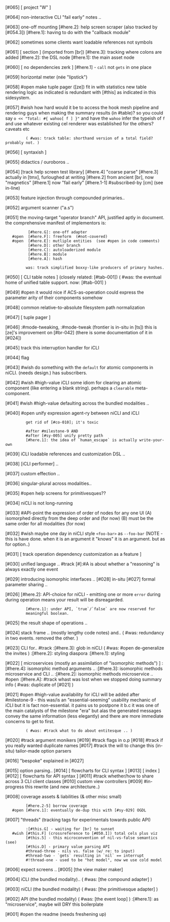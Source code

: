 [#065]       [ project "W" ]

[#064]       non-interactive CLI "fail early" notes ..

[#063]       one-off mounting
             [#here.2]: help screen scraper (also tracked by [#054.3])
             [#here.1]: having to do with the "callback module"

[#062]       sometimes some clients want loadable references not symbols

[#061]       [ section ]  (imported from [br])
             [#here.3]: tracking where colons are added
             [#here.2]: the DSL node
             [#here.1]: the main asset node

[#060]       [ no dependencies zerk ]
              [#here.1] - `call` not `gets` in one place

[#059]       horizontal meter (née "lipstick")

[#058] #open make tuple pager ([ze]) fit in with statistics
             new table rendering logic as indicated is redundant with [#this]
             as indicated in this sidesystem.

[#057] #wish how hard would it be to access the hook mesh pipeline and
             rendering guys when making the summary results (in #table)?
             so you could say `o << "Total: #{ wahoo[ f ] }"` and have the
             `wahoo` infer the typeish of `f` and use whatever existing cel
             renderer was established for the others? caveats etc

             ( #was: track table: shorthand version of a total field? probably not. )

[#056]       [ syntaxish ]

[#055]       didactics / ouroboros ..

[#054]       [track help screen test library]
             [#here.4] "coarse parse"
             [#here.3] actually in [tmx], furloughed at writing
             [#here.2] from ancient [br], now "magnetics"
             [#here.1] now "fail early" [#here.1-1] #subscribed-by [cm] (see in-line)

[#053]       feature injection through compounded primaries..

[#052]       argument scanner ("a.s")

[#051]       the moving-target "operator branch" API,
             justified aptly in document.
             the comprehensive manifest of implementors is:

              [#here.G]: one-off adapter
       #open  [#here.F]: freeform  (#not-covered)
       #open  [#here.E]: mutliple entities  (see #open in code comments)
              [#here.D]: other branch
              [#here.C]: autoloaderized module
              [#here.B]: module
              [#here.A]: hash

             was: track simplified boxxy-like producers of primary hashes.

[#050]       [ CLI table notes ]  (closely related: [#tab-001])
             ( #was: the eventual home of unified table support. now: [#tab-001] )


[#049] #open it would nice if ACS-as-operation could express the parameter
             arity of their components somehow

[#048]       common relative-to-absolute filesystem path normalization

[#047]       [ tuple pager ]

[#046]       :#mode-tweaking, :#mode-tweak (frontier is in-situ in [ts])
             this is [ze]'s improvement on [#br-042]
             (there is some documentation of it in [#024])

[#045]       track this interruption handler for iCLI

[#044]       flag

[#043] #wish do something with the `default` for atomic components in
             niCLI. (needs design.) has subscribers.

[#042] #wish #high-value
             iCLI some idiom for clearing an atomic component
             (like entering a blank string). perhaps a `clearable`
             meta-component.

[#041] #wish #high-value
             defaulting across the bundled modalities ..

[#040] #open unify expression agent-ry between niCLI and iCLI

             get rid of [#co-010]; it's toxic

             #after #milestone-9 AND
             #after [#sy-005] unify pretty path
             [#here.1]: the idea of `human_escape` is actually write-your-own

[#039]       iCLI loadable references and customization DSL ..

[#038]       [iCLI performer] ..

[#037]       custom effection ..

[#036]       singular-plural across modalities..

[#035] #open help screens for primitivesques??

[#034]       niCLI is not long-running

[#033]       #API-point the expression of order of nodes for any one UI
             (A) isomorphed directly from the deep order and (for now)
             (B) must be the same order for all modalities (for now)

[#032] #wish maybe one day in niCLI style `<foo-bar>` as `--foo-bar`
             (NOTE - this is have done. when it is an argument it
             "knows" it is an argument. but as for option..)

[#031]       [ track operation dependency customization as a feature ]

[#030]       unified language ..
         #track [#]:#A is about whether a "reasoning" is always exactly one event

[#029]       introducing isomorphic interfaces ..
[#028]       in-situ
[#027]       formal parameter sharing ..

[#026]
             [#here.2]: API-choice for niCLI - emitting one or more `error`
             during during operation means your result will be disreagarded.

             [#here.1]: under API, `true`/`false` are now reserved for
             meaningful boolean.

[#025]       the result shape of operations ..

[#024]       stack frame ..  (mostly lengthy code notes) and..
             ( #was: redundancy in two events. removed the other. )

[#023]       CLI for..
           #track :[#here.3]: glob in niCLI
             ( #was: #open de-generalize the invites )
             :[#here.2]: styling diaspora
             :[#here.1]: styling

[#022]       [ microservices (mostly an assimilation of "isomorphic methods") ]
             :[#here.4]: isomorphic method arguments ..
             :[#here.3]: isomorphic methods microservice and CLI ..
             :[#here.2]: isomorphic methods microservice ..
       #open :[#here.A]: #track whast was lost when we stopped doing summary info
             ( #was: duplicate of [#021] )

[#021] #open #high-value
             availability for iCLI will be added after #milestone-9 -
             this was/is an "essential-seeming" usability mechanic of iCLI
             but it is fact non-essential. it pains us to postpone it b.c it
             was one of the main catalysts of the milestone "era" but alas
             the generated messages convey the same information (less
             elegantly) and there are more immediate concerns to get to
             first.

             ( #was: #track what to do about entitesque .. )

[#020]     #track argument monikers
[#019]     #track flags in o.p
[#018]     #track if you really wanted duplicate names
[#017]     #track the will to change this (in-situ) tailor-made option parsers

[#016]       "bespoke" explained in [#027]

[#015]       option parsing..
[#014]       [ flowcharts for CLI syntax ]
[#013]       [ index ]
[#012]       [ flowcharts for API syntax ]
[#011]     #track whether/how to share across 3 CLI client classes
[#010]       custom view controllers
[#009] #in-progress this rewrite (and new architecture..)

[#008]       coverage assets & liabilities (& other misc small)

             [#here.2-5] borrow coverage
       #open [#here.1]: eventually de-dup this with [#sy-029] OGDL

[#007] "threads" (tracking tags for experimentals towards public API)

             :[#this.G] - waiting for [br] to sunset
       #wish [#this.F] (crossreference to [#050.I]) total cels plus viz
             [#this.5] - this microconvention of nil-vs-false semantics (see)
             [#this.D] - primary value parsing API
             #thread-three - nils vs. false (w/ re: to input)
             #thread-two - `gets` resulting in `nil` == interrupt
             #!thread-one - used to be "hot model", now we use cold model

[#006]       expect screens ..
[#005]       [the view maker maker]

[#004]       iCLI (the bundled modality)..
             ( #was: [the compound adapter] )

[#003]       niCLI (the bundled modality)
             ( #was: [the primitivesque adapter] )

[#002]       API (the bundled modality)
             ( #was: [the event loop] )
             :[#here.1]: as "microservice", maybe will DRY this boilerplate

[#001] #open the readme (needs freshening up)
